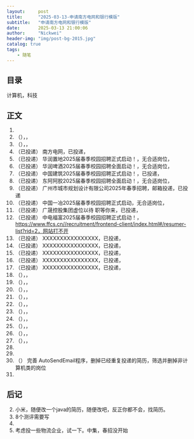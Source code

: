 ```yaml
---
layout:     post
title:      "2025-03-13-申请南方电网和银行模版"
subtitle:   "申请南方电网和银行模版"
date:       2025-03-13 21:00:06
author:     "Nickwei"
header-img: "img/post-bg-2015.jpg"
catalog: true
tags:
    - 随笔
---
```


## 目录

计算机，科技






## 正文

1. 
1. （），，
1. （），，
1. （已投递） 南方电网，已投递，
1. （已投递） 华润置地2025届春季校园招聘正式启动！，无合适岗位，
1. （已投递） 华润啤酒2025届春季校园招聘全面启动！，无合适岗位，
1. （已投递） 中国建筑2025届春季校园招聘正式启动！，已投递，
1. （已投递） 东阿阿胶2025届春季校园招聘全面启动！，无合适岗位，
1. （已投递） 广州市城市规划设计有限公司2025年春季招聘，邮箱投递，已投递
1. （已投递） 中国一冶2025届春季校园招聘正式启动，无合适岗位，
1. （已投递） 广晟控股集团虚位以待 职等你来，已投递，
1. （已投递） 中电福富2025届春季校园招聘正式启动！，https://www.ffcs.cn//recruitment/frontend-client/index.html#/resumer-list?rid=2，网站打不开
1. （已投递） XXXXXXXXXXXXXXXX，已投递，
1. （已投递） XXXXXXXXXXXXXXXX，已投递，
1. （已投递） XXXXXXXXXXXXXXXX，已投递，
1. （已投递） XXXXXXXXXXXXXXXX，已投递，
1. （已投递） XXXXXXXXXXXXXXXX，已投递，
1. （），，
1. （），，
1. （），，
1. （），，
1. （），，
1. （），，
1. （），，
1. （），，
1. （），，
1. （），，
1. 
1. 
1. （） 完善 AutoSendEmail程序，删掉已经重复投递的简历，筛选并删掉非计算机类的岗位
1. 



















## 后记

2. 小米，随便改一个java的简历，随便改吧，反正你都不会，找简历。
3. 8个测评需要写
4. 
5. 考虑投一些物流企业，试一下。中集，春招没开始
